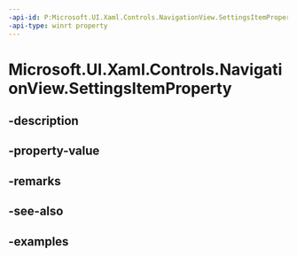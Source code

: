 ```yaml
---
-api-id: P:Microsoft.UI.Xaml.Controls.NavigationView.SettingsItemProperty
-api-type: winrt property
---
```


<!-- Property syntax.
public DependencyProperty SettingsItemProperty { get; }
-->

# Microsoft.UI.Xaml.Controls.NavigationView.SettingsItemProperty

## -description

## -property-value

## -remarks

## -see-also

## -examples

